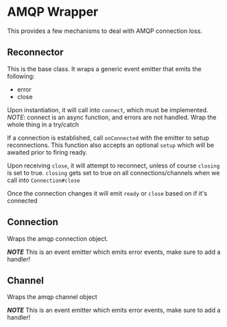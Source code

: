 # AMQP Wrapper

This provides a few mechanisms to deal with AMQP connection loss.

## Reconnector

This is the base class. It wraps a generic event emitter that emits the following:

- error
- close

Upon instantiation, it will call into `connect`, which must be implemented.
_NOTE_: connect is an async function, and errors are not handled. Wrap the whole thing in a try/catch

If a connection is established, call `onConnected` with the emitter to setup reconnections.
This function also accepts an optional `setup` which will be awaited prior to firing ready.

Upon receiving `close`, it will attempt to reconnect, unless of course `closing` is set to true.
`closing` gets set to true on all connections/channels when we call into `Connection#close`

Once the connection changes it will emit `ready` or `close` based on if it's connected

## Connection

Wraps the amqp connection object.

**_NOTE_** This is an event emitter which emits error events, make sure to add a handler!

## Channel

Wraps the amqp channel object

**_NOTE_** This is an event emitter which emits error events, make sure to add a handler!

